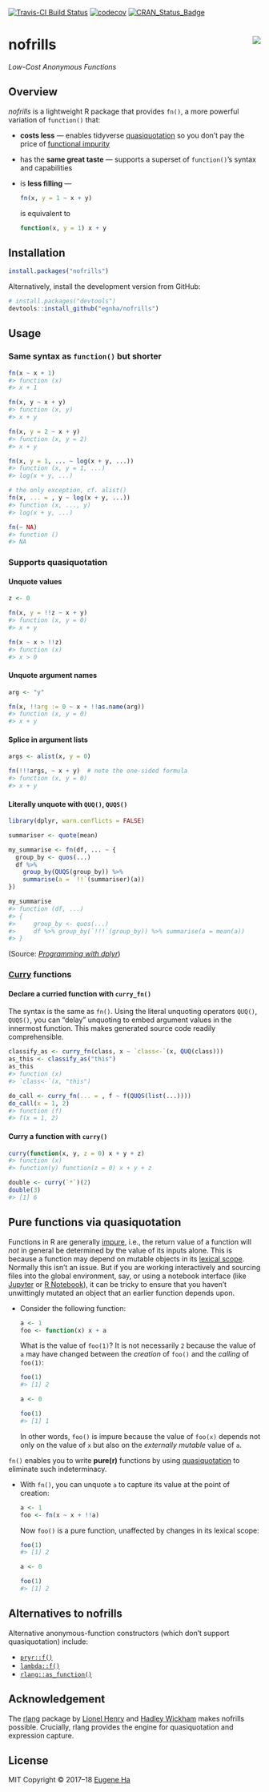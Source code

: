 
<!-- README.md is generated from README.Rmd. Please edit that file -->

[![Travis-CI Build
Status](https://travis-ci.org/egnha/nofrills.svg?branch=master)](https://travis-ci.org/egnha/nofrills)
[![codecov](https://codecov.io/gh/egnha/nofrills/branch/master/graph/badge.svg)](https://codecov.io/gh/egnha/nofrills)
[![CRAN\_Status\_Badge](http://www.r-pkg.org/badges/version/nofrills)](https://cran.r-project.org/package=nofrills)

# nofrills <img src="inst/logo.png" align="right" />

*Low-Cost Anonymous Functions*

## Overview

*nofrills* is a lightweight R package that provides `fn()`, a more
powerful variation of `function()` that:

  - **costs less** — enables tidyverse
    [quasiquotation](http://rlang.tidyverse.org/reference/quasiquotation.html)
    so you don’t pay the price of [functional
    impurity](#pure-functions-via-quasiquotation)

  - has the **same great taste** — supports a superset of `function()`’s
    syntax and capabilities

  - is **less filling** —
    
    ``` r
    fn(x, y = 1 ~ x + y)
    ```
    
    is equivalent to
    
    ``` r
    function(x, y = 1) x + y
    ```

## Installation

``` r
install.packages("nofrills")
```

Alternatively, install the development version from GitHub:

``` r
# install.packages("devtools")
devtools::install_github("egnha/nofrills")
```

## Usage

### Same syntax as `function()` but shorter

``` r
fn(x ~ x + 1)
#> function (x) 
#> x + 1

fn(x, y ~ x + y)
#> function (x, y) 
#> x + y

fn(x, y = 2 ~ x + y)
#> function (x, y = 2) 
#> x + y

fn(x, y = 1, ... ~ log(x + y, ...))
#> function (x, y = 1, ...) 
#> log(x + y, ...)

# the only exception, cf. alist()
fn(x, ... = , y ~ log(x + y, ...))
#> function (x, ..., y) 
#> log(x + y, ...)

fn(~ NA)
#> function () 
#> NA
```

### Supports quasiquotation

#### Unquote values

``` r
z <- 0

fn(x, y = !!z ~ x + y)
#> function (x, y = 0) 
#> x + y

fn(x ~ x > !!z)
#> function (x) 
#> x > 0
```

#### Unquote argument names

``` r
arg <- "y"

fn(x, !!arg := 0 ~ x + !!as.name(arg))
#> function (x, y = 0) 
#> x + y
```

#### Splice in argument lists

``` r
args <- alist(x, y = 0)

fn(!!!args, ~ x + y)  # note the one-sided formula
#> function (x, y = 0) 
#> x + y
```

#### Literally unquote with `QUQ()`, `QUQS()`

``` r
library(dplyr, warn.conflicts = FALSE)

summariser <- quote(mean)

my_summarise <- fn(df, ... ~ {
  group_by <- quos(...)
  df %>%
    group_by(QUQS(group_by)) %>%
    summarise(a = `!!`(summariser)(a))
})

my_summarise
#> function (df, ...) 
#> {
#>     group_by <- quos(...)
#>     df %>% group_by(`!!!`(group_by)) %>% summarise(a = mean(a))
#> }
```

(Source: [*Programming with
dplyr*](http://dplyr.tidyverse.org/articles/programming.html#capturing-multiple-variables))

### [Curry](https://en.wikipedia.org/wiki/Currying) functions

#### Declare a curried function with `curry_fn()`

The syntax is the same as `fn()`. Using the literal unquoting operators
`QUQ()`, `QUQS()`, you can “delay” unquoting to embed argument values in
the innermost function. This makes generated source code readily
comprehensible.

``` r
classify_as <- curry_fn(class, x ~ `class<-`(x, QUQ(class)))
as_this <- classify_as("this")
as_this
#> function (x) 
#> `class<-`(x, "this")

do_call <- curry_fn(... = , f ~ f(QUQS(list(...))))
do_call(x = 1, 2)
#> function (f) 
#> f(x = 1, 2)
```

#### Curry a function with `curry()`

``` r
curry(function(x, y, z = 0) x + y + z)
#> function (x) 
#> function(y) function(z = 0) x + y + z

double <- curry(`*`)(2)
double(3)
#> [1] 6
```

## Pure functions via quasiquotation

Functions in R are generally
[impure](https://en.wikipedia.org/wiki/Pure_function), i.e., the return
value of a function will *not* in general be determined by the value of
its inputs alone. This is because a function may depend on mutable
objects in its [lexical
scope](http://adv-r.hadley.nz/functions.html#lexical-scoping). Normally
this isn’t an issue. But if you are working interactively and sourcing
files into the global environment, say, or using a notebook interface
(like [Jupyter](https://jupyter.org) or [R
Notebook](http://rmarkdown.rstudio.com/r_notebooks.html)), it can be
tricky to ensure that you haven’t unwittingly mutated an object that an
earlier function depends upon.

  - Consider the following function:
    
    ``` r
    a <- 1
    foo <- function(x) x + a
    ```
    
    What is the value of `foo(1)`? It is not necessarily `2` because the
    value of `a` may have changed between the *creation* of `foo()` and
    the *calling* of `foo(1)`:
    
    ``` r
    foo(1)
    #> [1] 2
    
    a <- 0
    
    foo(1)
    #> [1] 1
    ```
    
    In other words, `foo()` is impure because the value of `foo(x)`
    depends not only on the value of `x` but also on the *externally
    mutable* value of `a`.

`fn()` enables you to write **pure(r)** functions by using
[quasiquotation](http://rlang.tidyverse.org/reference/quasiquotation.html)
to eliminate such indeterminacy.

  - With `fn()`, you can unquote `a` to capture its value at the point
    of creation:
    
    ``` r
    a <- 1
    foo <- fn(x ~ x + !!a)
    ```
    
    Now `foo()` is a pure function, unaffected by changes in its lexical
    scope:
    
    ``` r
    foo(1)
    #> [1] 2
    
    a <- 0
    
    foo(1)
    #> [1] 2
    ```

## Alternatives to nofrills

Alternative anonymous-function constructors (which don’t support
quasiquotation)
    include:

  - [`pryr::f()`](https://github.com/hadley/pryr)
  - [`lambda::f()`](https://github.com/jimhester/lambda)
  - [`rlang::as_function()`](http://rlang.tidyverse.org/reference/as_function.html)

## Acknowledgement

The [rlang](https://github.com/tidyverse/rlang) package by [Lionel
Henry](https://github.com/lionel-) and [Hadley
Wickham](https://github.com/hadley) makes nofrills possible. Crucially,
rlang provides the engine for quasiquotation and expression capture.

## License

MIT Copyright © 2017–18 [Eugene Ha](https://github.com/egnha)
